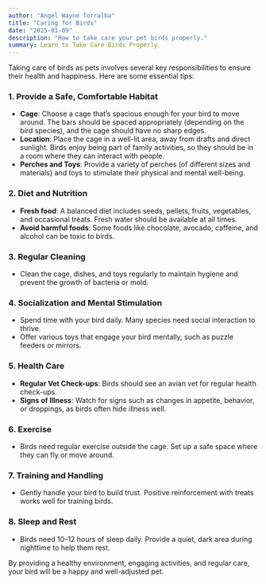 ```yaml
---
author: "Angel Wayne Torralba"
title: "Caring for Birds"
date: "2025-01-09"
description: "How to take care your pet birds properly."
summary: Learn to Take Care Birds Properly
---
```


Taking care of birds as pets involves several key responsibilities to ensure their health and happiness. Here are some essential tips:

### 1. **Provide a Safe, Comfortable Habitat**
   - **Cage**: Choose a cage that’s spacious enough for your bird to move around. The bars should be spaced appropriately (depending on the bird species), and the cage should have no sharp edges.
   - **Location**: Place the cage in a well-lit area, away from drafts and direct sunlight. Birds enjoy being part of family activities, so they should be in a room where they can interact with people.
   - **Perches and Toys**: Provide a variety of perches (of different sizes and materials) and toys to stimulate their physical and mental well-being.

### 2. **Diet and Nutrition**
   - **Fresh food**: A balanced diet includes seeds, pellets, fruits, vegetables, and occasional treats. Fresh water should be available at all times.
   - **Avoid harmful foods**: Some foods like chocolate, avocado, caffeine, and alcohol can be toxic to birds.

### 3. **Regular Cleaning**
   - Clean the cage, dishes, and toys regularly to maintain hygiene and prevent the growth of bacteria or mold. 

### 4. **Socialization and Mental Stimulation**
   - Spend time with your bird daily. Many species need social interaction to thrive.
   - Offer various toys that engage your bird mentally, such as puzzle feeders or mirrors.

### 5. **Health Care**
   - **Regular Vet Check-ups**: Birds should see an avian vet for regular health check-ups.
   - **Signs of Illness**: Watch for signs such as changes in appetite, behavior, or droppings, as birds often hide illness well.

### 6. **Exercise**
   - Birds need regular exercise outside the cage. Set up a safe space where they can fly or move around.

### 7. **Training and Handling**
   - Gently handle your bird to build trust. Positive reinforcement with treats works well for training birds.

### 8. **Sleep and Rest**
   - Birds need 10–12 hours of sleep daily. Provide a quiet, dark area during nighttime to help them rest.

By providing a healthy environment, engaging activities, and regular care, your bird will be a happy and well-adjusted pet.



<!--
This article offers a sample of basic Markdown syntax that can be used in Hugo content files, also it shows whether basic HTML elements are decorated with CSS in a Hugo theme.



## Headings

The following HTML `<h1>`—`<h6>` elements represent six levels of section headings. `<h1>` is the highest section level while `<h6>` is the lowest.

# H1

## H2

### H3

#### H4

##### H5

###### H6

## Paragraph

Xerum, quo qui aut unt expliquam qui dolut labo. Aque venitatiusda cum, voluptionse latur sitiae dolessi aut parist aut dollo enim qui voluptate ma dolestendit peritin re plis aut quas inctum laceat est volestemque commosa as cus endigna tectur, offic to cor sequas etum rerum idem sintibus eiur? Quianimin porecus evelectur, cum que nis nust voloribus ratem aut omnimi, sitatur? Quiatem. Nam, omnis sum am facea corem alique molestrunt et eos evelece arcillit ut aut eos eos nus, sin conecerem erum fuga. Ri oditatquam, ad quibus unda veliamenimin cusam et facea ipsamus es exerum sitate dolores editium rerore eost, temped molorro ratiae volorro te reribus dolorer sperchicium faceata tiustia prat.

Itatur? Quiatae cullecum rem ent aut odis in re eossequodi nonsequ idebis ne sapicia is sinveli squiatum, core et que aut hariosam ex eat.

## Blockquotes

The blockquote element represents content that is quoted from another source, optionally with a citation which must be within a `footer` or `cite` element, and optionally with in-line changes such as annotations and abbreviations.

#### Blockquote without attribution

> Tiam, ad mint andaepu dandae nostion secatur sequo quae.
> **Note** that you can use _Markdown syntax_ within a blockquote.

#### Blockquote with attribution

> Don't communicate by sharing memory, share memory by communicating.
>
> — <cite>Rob Pike[^1]</cite>

[^1]: The above quote is excerpted from Rob Pike's [talk](https://www.youtube.com/watch?v=PAAkCSZUG1c) during Gopherfest, November 18, 2015.

## Tables

Tables aren't part of the core Markdown spec, but Hugo supports them out-of-the-box.

| Name  | Age |
| ----- | --- |
| Bob   | 27  |
| Alice | 23  |

#### Inline Markdown within tables

| Italics   | Bold     | Code   |
| --------- | -------- | ------ |
| _italics_ | **bold** | `code` |

## List Types

#### Ordered List

1. First item
2. Second item
3. Third item

#### Unordered List

- List item
- Another item
- And another item

#### Nested Unordered list

- Fruit
  - Apple
  - Orange
  - Banana
- Dairy
  - Milk
  - Cheese

#### Nested Ordered list

1. Fruit
    - Apple
    - Orange
    - Banana
2. Dairy
    1. Milk
    2. Cheese
3. Third item
    1. Sub One
    2. Sub Two

## Other Elements — abbr, sub, sup, kbd, mark

<abbr title="Graphics Interchange Format">GIF</abbr> is a bitmap image format.

H<sub>2</sub>O

X<sup>n</sup> + Y<sup>n</sup> = Z<sup>n</sup>

Press <kbd><kbd>CTRL</kbd>+<kbd>ALT</kbd>+<kbd>Delete</kbd></kbd> to end the session.

Most <mark>salamanders</mark> are nocturnal, and hunt for insects, worms, and other small creatures.
-->